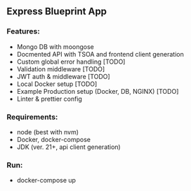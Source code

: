 ## Express Blueprint App

### Features:

-   Mongo DB with moongose
-   Docmented API with TSOA and frontend client generation
-   Custom global error handling [TODO]
-   Validation middleware [TODO]
-   JWT auth & middleware [TODO]
-   Local Docker setup [TODO]
-   Example Production setup (Docker, DB, NGINX) [TODO]
-   Linter & prettier config

### Requirements:

-   node (best with nvm)
-   Docker, docker-compose
-   JDK (ver. 21+, api client generation)

### Run:

-   docker-compose up
